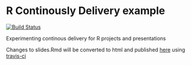 # R Continously Delivery example

[![Build Status](https://travis-ci.org/kurtharriger/rcdpres.svg?branch=master)](https://travis-ci.org/kurtharriger/rcdpres)

Experimenting continous delivery for R projects and presentations

Changes to slides.Rmd will be converted to html and published [here](kurtharriger.github.io/rcdpres) using [travis-ci](https://travis-ci.org/kurtharriger/rcdpres) 

